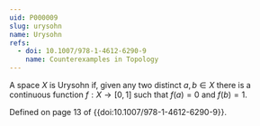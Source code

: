 ```yaml
---
uid: P000009
slug: urysohn
name: Urysohn
refs:
  - doi: 10.1007/978-1-4612-6290-9
    name: Counterexamples in Topology
---
```

A space $X$ is Urysohn if, given any two distinct $a,b \in X$ there is a continuous function $f:X \rightarrow [0,1]$ such that $f(a) = 0$ and $f(b)=1$.

Defined on page 13 of {{doi:10.1007/978-1-4612-6290-9}}.
